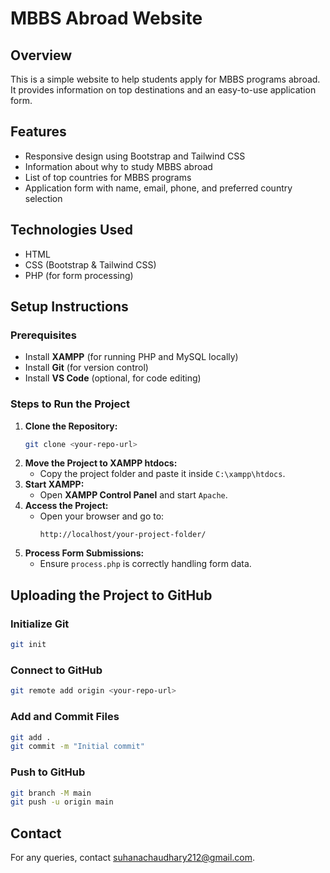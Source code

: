 # MBBS Abroad Website

## Overview
This is a simple website to help students apply for MBBS programs abroad. It provides information on top destinations and an easy-to-use application form.

## Features
- Responsive design using Bootstrap and Tailwind CSS
- Information about why to study MBBS abroad
- List of top countries for MBBS programs
- Application form with name, email, phone, and preferred country selection

## Technologies Used
- HTML
- CSS (Bootstrap & Tailwind CSS)
- PHP (for form processing)

## Setup Instructions
### Prerequisites
- Install **XAMPP** (for running PHP and MySQL locally)
- Install **Git** (for version control)
- Install **VS Code** (optional, for code editing)

### Steps to Run the Project
1. **Clone the Repository:**
   ```sh
   git clone <your-repo-url>
   ```
2. **Move the Project to XAMPP htdocs:**
   - Copy the project folder and paste it inside `C:\xampp\htdocs`.
3. **Start XAMPP:**
   - Open **XAMPP Control Panel** and start `Apache`.
4. **Access the Project:**
   - Open your browser and go to:
     ```
     http://localhost/your-project-folder/
     ```
5. **Process Form Submissions:**
   - Ensure `process.php` is correctly handling form data.

## Uploading the Project to GitHub
### Initialize Git
```sh
git init
```

### Connect to GitHub
```sh
git remote add origin <your-repo-url>
```

### Add and Commit Files
```sh
git add .
git commit -m "Initial commit"
```

### Push to GitHub
```sh
git branch -M main
git push -u origin main
```

## Contact
For any queries, contact suhanachaudhary212@gmail.com.
